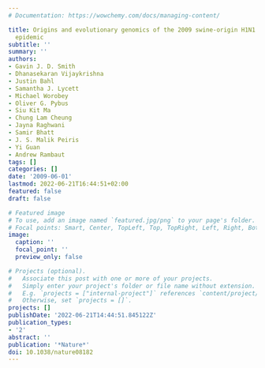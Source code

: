 ```yaml
---
# Documentation: https://wowchemy.com/docs/managing-content/

title: Origins and evolutionary genomics of the 2009 swine-origin H1N1 influenza A
  epidemic
subtitle: ''
summary: ''
authors:
- Gavin J. D. Smith
- Dhanasekaran Vijaykrishna
- Justin Bahl
- Samantha J. Lycett
- Michael Worobey
- Oliver G. Pybus
- Siu Kit Ma
- Chung Lam Cheung
- Jayna Raghwani
- Samir Bhatt
- J. S. Malik Peiris
- Yi Guan
- Andrew Rambaut
tags: []
categories: []
date: '2009-06-01'
lastmod: 2022-06-21T16:44:51+02:00
featured: false
draft: false

# Featured image
# To use, add an image named `featured.jpg/png` to your page's folder.
# Focal points: Smart, Center, TopLeft, Top, TopRight, Left, Right, BottomLeft, Bottom, BottomRight.
image:
  caption: ''
  focal_point: ''
  preview_only: false

# Projects (optional).
#   Associate this post with one or more of your projects.
#   Simply enter your project's folder or file name without extension.
#   E.g. `projects = ["internal-project"]` references `content/project/deep-learning/index.md`.
#   Otherwise, set `projects = []`.
projects: []
publishDate: '2022-06-21T14:44:51.845122Z'
publication_types:
- '2'
abstract: ''
publication: '*Nature*'
doi: 10.1038/nature08182
---
```

